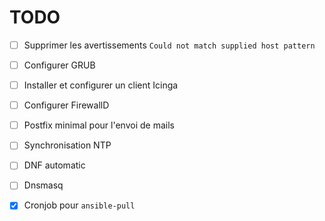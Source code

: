 # TODO

- [ ] Supprimer les avertissements `Could not match supplied host pattern`

- [ ] Configurer GRUB

- [ ] Installer et configurer un client Icinga

- [ ] Configurer FirewallD

- [ ] Postfix minimal pour l'envoi de mails

- [ ] Synchronisation NTP

- [ ] DNF automatic

- [ ] Dnsmasq

- [x] Cronjob pour `ansible-pull`

